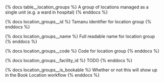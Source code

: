 {% docs table__location_groups %}
A group of locations managed as a single unit (e.g. a ward in hospital)
{% enddocs %}

{% docs location_groups__id %}
Tamanu identifier for location group
{% enddocs %}

{% docs location_groups__name %}
Full readable name for location group
{% enddocs %}

{% docs location_groups__code %}
Code for location group
{% enddocs %}

{% docs location_groups__facility_id %}
TODO
{% enddocs %}

{% docs location_groups__is_bookable %}
Whether or not this will show up in the Book Location workflow
{% enddocs %}

